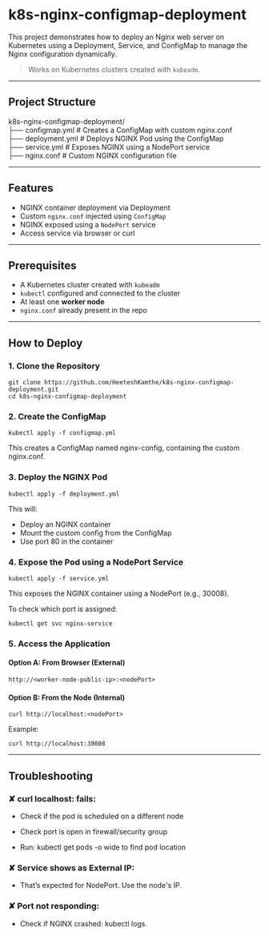 # k8s-nginx-configmap-deployment
This project demonstrates how to deploy an Nginx web server on Kubernetes using a Deployment, Service, and ConfigMap to manage the Nginx configuration dynamically.

>  Works on Kubernetes clusters created with `kubeadm`.

---

##  Project Structure

k8s-nginx-configmap-deployment/</br>
├── configmap.yml    # Creates a ConfigMap with custom nginx.conf</br>
├── deployment.yml   # Deploys NGINX Pod using the ConfigMap</br>
├── service.yml      # Exposes NGINX using a NodePort service</br>
├── nginx.conf        # Custom NGINX configuration file</br>

---

##  Features

- NGINX container deployment via Deployment
- Custom `nginx.conf` injected using `ConfigMap`
- NGINX exposed using a `NodePort` service
- Access service via browser or curl

---

##  Prerequisites

- A Kubernetes cluster created with `kubeadm`
- `kubectl` configured and connected to the cluster
- At least one **worker node**
- `nginx.conf` already present in the repo

---

##  How to Deploy

### 1️. Clone the Repository

`git clone https://github.com/HeeteshKamthe/k8s-nginx-configmap-deployment.git`
</br>
`cd k8s-nginx-configmap-deployment` 


### 2️. Create the ConfigMap

`kubectl apply -f configmap.yml`

This creates a ConfigMap named nginx-config, containing the custom nginx.conf.

### 3️. Deploy the NGINX Pod

`kubectl apply -f deployment.yml`

This will:

- Deploy an NGINX container</br>
- Mount the custom config from the ConfigMap</br>
- Use port 80 in the container

### 4️. Expose the Pod using a NodePort Service

`kubectl apply -f service.yml`

This exposes the NGINX container using a NodePort (e.g., 30008).

To check which port is assigned:

`kubectl get svc nginx-service`

### 5️. Access the Application
#### Option A: From Browser (External)

`http://<worker-node-public-ip>:<nodePort>`


#### Option B: From the Node (Internal)

`curl http://localhost:<nodePort>`

Example:

`curl http://localhost:30008`

---

##  Troubleshooting
### ✘ curl localhost:<nodePort> fails:

- Check if the pod is scheduled on a different node

- Check port is open in firewall/security group

- Run: kubectl get pods -o wide to find pod location

### ✘ Service shows <none> as External IP:

- That’s expected for NodePort. Use the node's IP.

### ✘ Port not responding:

- Check if NGINX crashed: kubectl logs <pod-name>




